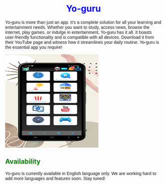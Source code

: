 <!-- Yo-guru: Your Ultimate Learning and Entertainment App -->

<!DOCTYPE html>
<html lang="en">
<head>
  <meta charset="UTF-8">
  <title>Yo-guru</title>
  <style>
    /* Add some style to your page */
    h1 {
      text-align: center;
      color: blue;
    }
    h2 {
      color: green;
    }
    p {
      font-family: Arial, sans-serif;
    }
  </style>
</head>
<body>
  <h1>Yo-guru</h1>
  <p>Yo-guru is more than just an app. It’s a complete solution for all your learning and entertainment needs. Whether you want to study, access news, browse the internet, play games, or indulge in entertainment, Yo-guru has it all. It boasts user-friendly functionality and is compatible with all devices. Download it from their YouTube page and witness how it streamlines your daily routine. Yo-guru is the essential app you require!</p>
  <img src="20231206_000812_0000.png" alt="Yo-guru logo" width="300" height="300">
  <h2>Availability</h2>
  <p>Yo-guru is currently available in English language only. We are working hard to add more languages and features soon. Stay tuned!</p>
</body>
</html>

